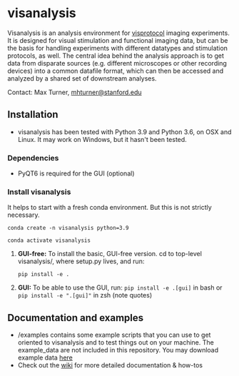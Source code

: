 # visanalysis
Visanalysis is an analysis environment for [visprotocol](github.com/clandininlab/visprotocol) imaging experiments. It is designed for visual stimulation and functional imaging data, but can be the basis for handling experiments with different datatypes and stimulation protocols, as well. The central idea behind the analysis approach is to get data from disparate sources (e.g. different microscopes or other recording devices) into a common datafile format, which can then be accessed and analyzed by a shared set of downstream analyses.


Contact: Max Turner, mhturner@stanford.edu

## Installation
- visanalysis has been tested with Python 3.9 and Python 3.6, on OSX and Linux. It may work on Windows, but it hasn't been tested.

### Dependencies
- PyQT6 is required for the GUI (optional)

### Install visanalysis
It helps to start with a fresh conda environment. But this is not strictly necessary.

`conda create -n visanalysis python=3.9`

`conda activate visanalysis`

1. **GUI-free:** To install the basic, GUI-free version. cd to top-level visanalysis/, where setup.py lives, and run:
  
    `pip install -e .`

2. **GUI:** To be able to use the GUI, run:
    `pip install -e .[gui]` in bash or `pip install -e ".[gui]"` in zsh (note quotes)

## Documentation and examples
- /examples contains some example scripts that you can use to get oriented to visanalysis and to test things out on your machine. The example_data are not included in this repository. You may download example data [here](https://drive.google.com/drive/folders/1oJYcUjXBudPpiCPd4wDlIYoWLE30CURR?usp=sharing)
- Check out the [wiki](https://github.com/ClandininLab/visanalysis/wiki) for more detailed documentation & how-tos



